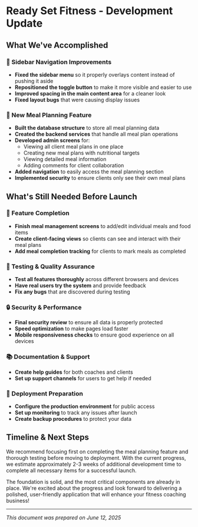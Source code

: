 # Ready Set Fitness - Development Update

## What We've Accomplished

### 🎉 Sidebar Navigation Improvements
- **Fixed the sidebar menu** so it properly overlays content instead of pushing it aside
- **Repositioned the toggle button** to make it more visible and easier to use
- **Improved spacing in the main content area** for a cleaner look
- **Fixed layout bugs** that were causing display issues

### 🥗 New Meal Planning Feature
- **Built the database structure** to store all meal planning data
- **Created the backend services** that handle all meal plan operations
- **Developed admin screens** for:
  - Viewing all client meal plans in one place
  - Creating new meal plans with nutritional targets
  - Viewing detailed meal information
  - Adding comments for client collaboration
- **Added navigation** to easily access the meal planning section
- **Implemented security** to ensure clients only see their own meal plans

## What's Still Needed Before Launch

### 🚧 Feature Completion
- **Finish meal management screens** to add/edit individual meals and food items
- **Create client-facing views** so clients can see and interact with their meal plans
- **Add meal completion tracking** for clients to mark meals as completed

### 🧪 Testing & Quality Assurance
- **Test all features thoroughly** across different browsers and devices
- **Have real users try the system** and provide feedback
- **Fix any bugs** that are discovered during testing

### 🔒 Security & Performance
- **Final security review** to ensure all data is properly protected
- **Speed optimization** to make pages load faster
- **Mobile responsiveness checks** to ensure good experience on all devices

### 📚 Documentation & Support
- **Create help guides** for both coaches and clients
- **Set up support channels** for users to get help if needed

### 🚀 Deployment Preparation
- **Configure the production environment** for public access
- **Set up monitoring** to track any issues after launch
- **Create backup procedures** to protect your data

## Timeline & Next Steps

We recommend focusing first on completing the meal planning feature and thorough testing before moving to deployment. With the current progress, we estimate approximately 2-3 weeks of additional development time to complete all necessary items for a successful launch.

The foundation is solid, and the most critical components are already in place. We're excited about the progress and look forward to delivering a polished, user-friendly application that will enhance your fitness coaching business!

---

*This document was prepared on June 12, 2025*
